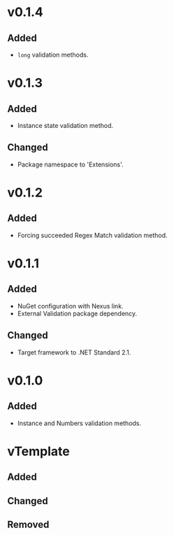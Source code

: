 # v0.1.4
## Added
* `long` validation methods.

# v0.1.3
## Added
* Instance state validation method.
## Changed
* Package namespace to 'Extensions'.

# v0.1.2
## Added
* Forcing succeeded Regex Match validation method.

# v0.1.1
## Added
* NuGet configuration with Nexus link.
* External Validation package dependency.
## Changed
* Target framework to .NET Standard 2.1.

# v0.1.0
## Added
* Instance and Numbers validation methods.

# vTemplate
## Added
## Changed
## Removed
